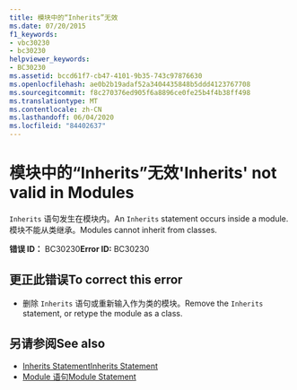 ```yaml
---
title: 模块中的“Inherits”无效
ms.date: 07/20/2015
f1_keywords:
- vbc30230
- bc30230
helpviewer_keywords:
- BC30230
ms.assetid: bccd61f7-cb47-4101-9b35-743c97876630
ms.openlocfilehash: ae0b2b19adaf52a3404435848b5ddd4123767708
ms.sourcegitcommit: f8c270376ed905f6a8896ce0fe25b4f4b38ff498
ms.translationtype: MT
ms.contentlocale: zh-CN
ms.lasthandoff: 06/04/2020
ms.locfileid: "84402637"
---
```

# <a name="inherits-not-valid-in-modules"></a><span data-ttu-id="64d37-102">模块中的“Inherits”无效</span><span class="sxs-lookup"><span data-stu-id="64d37-102">'Inherits' not valid in Modules</span></span>
<span data-ttu-id="64d37-103">`Inherits` 语句发生在模块内。</span><span class="sxs-lookup"><span data-stu-id="64d37-103">An `Inherits` statement occurs inside a module.</span></span> <span data-ttu-id="64d37-104">模块不能从类继承。</span><span class="sxs-lookup"><span data-stu-id="64d37-104">Modules cannot inherit from classes.</span></span>  
  
 <span data-ttu-id="64d37-105">**错误 ID：** BC30230</span><span class="sxs-lookup"><span data-stu-id="64d37-105">**Error ID:** BC30230</span></span>  
  
## <a name="to-correct-this-error"></a><span data-ttu-id="64d37-106">更正此错误</span><span class="sxs-lookup"><span data-stu-id="64d37-106">To correct this error</span></span>  
  
- <span data-ttu-id="64d37-107">删除 `Inherits` 语句或重新输入作为类的模块。</span><span class="sxs-lookup"><span data-stu-id="64d37-107">Remove the `Inherits` statement, or retype the module as a class.</span></span>  
  
## <a name="see-also"></a><span data-ttu-id="64d37-108">另请参阅</span><span class="sxs-lookup"><span data-stu-id="64d37-108">See also</span></span>

- [<span data-ttu-id="64d37-109">Inherits Statement</span><span class="sxs-lookup"><span data-stu-id="64d37-109">Inherits Statement</span></span>](../language-reference/statements/inherits-statement.md)
- [<span data-ttu-id="64d37-110">Module 语句</span><span class="sxs-lookup"><span data-stu-id="64d37-110">Module Statement</span></span>](../language-reference/statements/module-statement.md)
